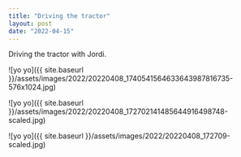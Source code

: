 ```yaml
---
title: "Driving the tractor"
layout: post
date: "2022-04-15"
---
```


Driving the tractor with Jordi.

![yo yo]({{ site.baseurl }}/assets/images/2022/20220408_1740541564633643987816735-576x1024.jpg)

![yo yo]({{ site.baseurl }}/assets/images/2022/20220408_172702141485644916498748-scaled.jpg)

![yo yo]({{ site.baseurl }}/assets/images/2022/20220408_172709-scaled.jpg)
